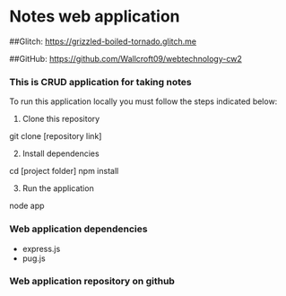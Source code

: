 # Notes web application

##Glitch: https://grizzled-boiled-tornado.glitch.me

##GitHub: https://github.com/Wallcroft09/webtechnology-cw2

### This is CRUD application for taking notes

To run this application locally you must follow the steps indicated below:

1. Clone this repository

git clone [repository link]

2. Install dependencies

cd [project folder]
npm install

3. Run the application

node app

### Web application dependencies

- express.js
- pug.js

### Web application repository on github
